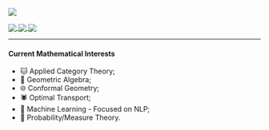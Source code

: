 <p>
<a href="https://github.com/davibarreira/github-readme-stats">
  <img align="center" src="https://github-readme-stats.vercel.app/api?username=davibarreira" />
</a></p>

<p>
<a href="https://julialang.org/">
  <img align="center" src="https://img.shields.io/badge/Julia-9558B2?style=for-the-badge&logo=julia&logoColor=white" />
</a>
<a href="https://medium.com/coffee-in-a-klein-bottle/vim-for-julia-another-look-1dc4265bb49b">
  <img align="center" src="https://img.shields.io/badge/NeoVim-%2357A143.svg?&style=for-the-badge&logo=neovim&logoColor=white" />
</a>
<a href="https://medium.com/coffee-in-a-klein-bottle">
  <img align="center" src="https://img.shields.io/badge/Medium-12100E?style=for-the-badge&logo=medium&logoColor=white" />
</a></p>

-----

#### Current Mathematical Interests
- 🐱 Applied Category Theory;
- :triangular_ruler: Geometric Algebra;
- :globe_with_meridians: Conformal Geometry;
- 🕷️ Optimal Transport;
- 🤖 Machine Learning - Focused on NLP;
- 🎲 Probability/Measure Theory.

 
  
